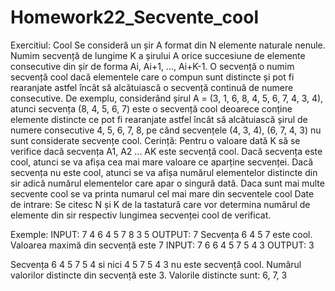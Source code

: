 # Homework22_Secvente_cool

Exercitiul: 
  Cool
Se consideră un șir A format din N elemente naturale nenule. 
Numim secvență de lungime K a șirului A orice succesiune de elemente consecutive din șir de forma
Ai, Ai+1, ..., Ai+K-1.
O secvență o numim secvență cool dacă elementele care o compun sunt distincte 
și pot fi rearanjate astfel încât să alcătuiască o secvență continuă de numere consecutive. 
De exemplu, considerând șirul
A = (3, 1, 6, 8, 4, 5, 6, 7, 4, 3, 4), atunci secvența (8, 4, 5, 6, 7) este o secvență cool deoarece conține
elemente distincte ce pot fi rearanjate astfel încât să alcătuiască șirul de numere consecutive 
4, 5, 6, 7, 8, pe când secvențele (4, 3, 4), (6, 7, 4, 3) nu sunt considerate secvențe cool.
Cerință:
    Pentru o valoare dată K să se verifice dacă secvența A1, A2 ... AK este secvență cool.
    Dacă secvența este cool, atunci se va afișa cea mai mare valoare ce aparține secvenței.
    Dacă secvența nu este cool, atunci se va afișa numărul elementelor distincte din sir
    adică numărul elementelor care apar o singură dată.
        Daca sunt mai multe secvente cool se va printa numarul cel mai mare din secventele cool
Date de intrare:
    Se citesc N și K de la tastatură care vor determina numărul de elemente din sir respectiv lungimea secvenței
    cool de verificat.

Exemple:
INPUT:
7 4
6 4 5 7 8 3 5
OUTPUT:
7
Secvența 6 4 5 7 este cool.
Valoarea maximă din secvență este 7
INPUT:
7 6
6 4 5 7 5 4 3
OUTPUT:
3

Secvența 6 4 5 7 5 4  si nici 4 5 7 5 4 3 nu este secvență cool. Numărul valorilor distincte din secvență este 3.
Valorile distincte sunt: 6, 7, 3
